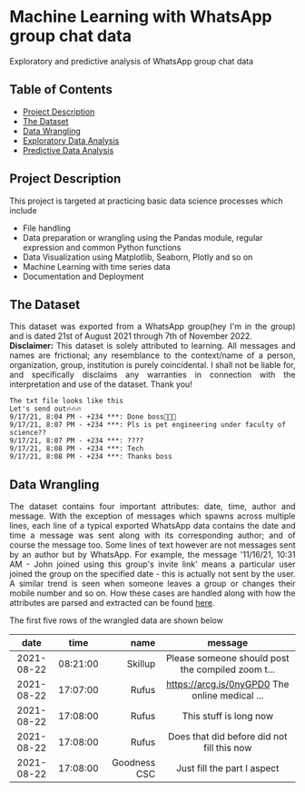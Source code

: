 <h1>Machine Learning with WhatsApp group chat data</h1>
<p>Exploratory and predictive analysis of WhatsApp group chat data</p>

<h2>Table of Contents</h2>

- [Project Description](#description)
- [The Dataset](#dataset)
- [Data Wrangling](#wrangling)
- [Exploratory Data Analysis](#eda)
- [Predictive Data Analysis](#predict)

<a id="description"></a>
<h2>Project Description</h2>
This project is targeted at practicing basic data science processes which include   

- File handling 
- Data preparation or wrangling using the Pandas module, regular expression and common Python functions
- Data Visualization using Matplotlib, Seaborn, Plotly and so on 
- Machine Learning with time series data
- Documentation and Deployment 

<a id="dataset"></a>
<h2>The Dataset</h2>
<p align="justify">This dataset was exported from a WhatsApp group(hey I'm in the group) and is dated 21st of August 2021 through 7th of November 2022.
<br>  
<strong>Disclaimer: </strong> This dataset is solely attributed to learning. All messages and names are frictional; any resemblance to the context/name of a person, organization, group, institution is purely coincidental. I shall not be liable for, and specifically disclaims any warranties in connection with the interpretation and use of the dataset. Thank you!
</p>

```
The txt file looks like this
Let's send out🔥🔥🔥
9/17/21, 8:04 PM - +234 ***: Done boss🙌🙌🙌
9/17/21, 8:07 PM - +234 ***: Pls is pet engineering under faculty of science??
9/17/21, 8:07 PM - +234 ***: ????
9/17/21, 8:08 PM - +234 ***: Tech
9/17/21, 8:08 PM - +234 ***: Thanks boss
```

<a id="wrangling"></a>
<h2>Data Wrangling</h2>
<p align="justify">The dataset contains four important attributes: date, time, author and message. With the exception of messages which spawns across multiple lines, each line of a typical exported WhatsApp data contains the date and time a message was sent along with its corresponding author; and of course the message too. Some lines of text however are not messages sent by an author but by WhatsApp. For example, the message '11/16/21, 10:31 AM - John joined using this group's invite link' means a particular user joined the group on the specified date - this is actually not sent by the user. A similar trend is seen when someone leaves a group or changes their mobile number and so on. How these cases are handled along with how the attributes are parsed and extracted can be found <a href="https://github.com/Oyebamiji-Micheal/Machine-Learning-with-WhatsApp-group-chat-data/blob/main/wrangle.ipynb">here</a>.  
</p>

The first five rows of the wrangled data are shown below

date |	time	|   name    |	message
|:--:|:--------:|----------:|:--------:|
2021-08-22 |	08:21:00 |	Skillup |	Please someone should post the compiled zoom t...
2021-08-22 |	17:07:00 |	Rufus |	https://arcg.is/0nyGPD0 The online medical ...
2021-08-22 |	17:08:00 |	Rufus |	This stuff is long now
2021-08-22 |	17:08:00 |	Rufus |	Does that did before did not fill this now
2021-08-22 |    17:08:00 |	Goodness CSC |	Just fill the part I aspect
